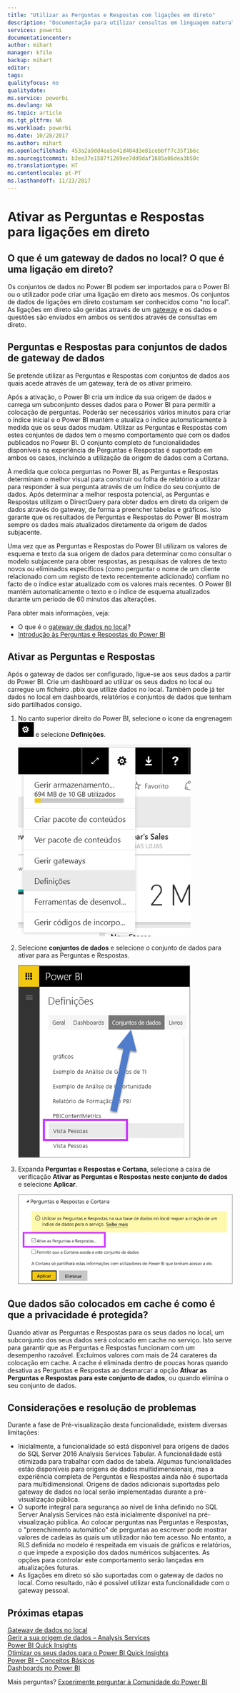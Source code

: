 ```yaml
---
title: "Utilizar as Perguntas e Respostas com ligações em direto"
description: "Documentação para utilizar consultas em linguagem natural de Perguntas e Respostas do Power BI com ligações em direto a dados do Analysis Services e ao gateway de dados no local."
services: powerbi
documentationcenter: 
author: mihart
manager: kfile
backup: mihart
editor: 
tags: 
qualityfocus: no
qualitydate: 
ms.service: powerbi
ms.devlang: NA
ms.topic: article
ms.tgt_pltfrm: NA
ms.workload: powerbi
ms.date: 10/28/2017
ms.author: mihart
ms.openlocfilehash: 453a2a9dd4ea5e41d404d3e81cebbff7c35f1b6c
ms.sourcegitcommit: b3ee37e1587f1269ee7dd9daf1685a06dea3b50c
ms.translationtype: HT
ms.contentlocale: pt-PT
ms.lasthandoff: 11/23/2017
---
```

# <a name="enable-qa-for-live-connections"></a>Ativar as Perguntas e Respostas para ligações em direto
## <a name="what-is-on-premises-data-gateway--what-is-a-live-connection"></a>O que é um gateway de dados no local?  O que é uma ligação em direto?
Os conjuntos de dados no Power BI podem ser importados para o Power BI ou o utilizador pode criar uma ligação em direto aos mesmos. Os conjuntos de dados de ligações em direto costumam ser conhecidos como "no local". As ligações em direto são geridas através de um [gateway](service-gateway-onprem.md) e os dados e questões são enviados em ambos os sentidos através de consultas em direto.

## <a name="qa-for-on-premises-data-gateway-datasets"></a>Perguntas e Respostas para conjuntos de dados de gateway de dados
Se pretende utilizar as Perguntas e Respostas com conjuntos de dados aos quais acede através de um gateway, terá de os ativar primeiro.

Após a ativação, o Power BI cria um índice da sua origem de dados e carrega um subconjunto desses dados para o Power BI para permitir a colocação de perguntas. Poderão ser necessários vários minutos para criar o índice inicial e o Power BI mantém e atualiza o índice automaticamente à medida que os seus dados mudam. Utilizar as Perguntas e Respostas com estes conjuntos de dados tem o mesmo comportamento que com os dados publicados no Power BI. O conjunto completo de funcionalidades disponíveis na experiência de Perguntas e Respostas é suportado em ambos os casos, incluindo a utilização da origem de dados com a Cortana.

À medida que coloca perguntas no Power BI, as Perguntas e Respostas determinam o melhor visual para construir ou folha de relatório a utilizar para responder à sua pergunta através de um índice do seu conjunto de dados. Após determinar a melhor resposta potencial, as Perguntas e Respostas utilizam o DirectQuery para obter dados em direto da origem de dados através do gateway, de forma a preencher tabelas e gráficos. Isto garante que os resultados de Perguntas e Respostas do Power BI mostram sempre os dados mais atualizados diretamente da origem de dados subjacente.

Uma vez que as Perguntas e Respostas do Power BI utilizam os valores de esquema e texto da sua origem de dados para determinar como consultar o modelo subjacente para obter respostas, as pesquisas de valores de texto novos ou eliminados específicos (como perguntar o nome de um cliente relacionado com um registo de texto recentemente adicionado) confiam no facto de o índice estar atualizado com os valores mais recentes. O Power BI mantém automaticamente o texto e o índice de esquema atualizados durante um período de 60 minutos das alterações.

Para obter mais informações, veja:

* O que é o [gateway de dados no local](service-gateway-onprem.md)?
* [Introdução às Perguntas e Respostas do Power BI](service-q-and-a.md)

## <a name="enable-qa"></a>Ativar as Perguntas e Respostas
Após o gateway de dados ser configurado, ligue-se aos seus dados a partir do Power BI.  Crie um dashboard ao utilizar os seus dados no local ou carregue um ficheiro .pbix que utilize dados no local.  Também pode já ter dados no local em dashboards, relatórios e conjuntos de dados que tenham sido partilhados consigo.

1. No canto superior direito do Power BI, selecione o ícone da engrenagem ![](media/service-q-and-a-direct-query/power-bi-cog.png) e selecione **Definições**.
   
   ![](media/service-q-and-a-direct-query/powerbi-settings.png)
2. Selecione **conjuntos de dados** e selecione o conjunto de dados para ativar para as Perguntas e Respostas.
   
   ![](media/service-q-and-a-direct-query/power-bi-q-and-a-settings.png)
3. Expanda **Perguntas e Respostas e Cortana**, selecione a caixa de verificação **Ativar as Perguntas e Respostas neste conjunto de dados** e selecione **Aplicar**.
   
    ![](media/service-q-and-a-direct-query/power-bi-q-and-a-directquery.png)

## <a name="what-data-is-cached-and-how-is-privacy-protected"></a>Que dados são colocados em cache é como é que a privacidade é protegida?
Quando ativar as Perguntas e Respostas para os seus dados no local, um subconjunto dos seus dados será colocado em cache no serviço. Isto serve para garantir que as Perguntas e Respostas funcionam com um desempenho razoável. Excluímos valores com mais de 24 carateres da colocação em cache. A cache é eliminada dentro de poucas horas quando desativa as Perguntas e Respostas ao desmarcar a opção **Ativar as Perguntas e Respostas para este conjunto de dados**, ou quando elimina o seu conjunto de dados.

## <a name="considerations-and-troubleshooting"></a>Considerações e resolução de problemas
Durante a fase de Pré-visualização desta funcionalidade, existem diversas limitações:

* Inicialmente, a funcionalidade só está disponível para origens de dados do SQL Server 2016 Analysis Services Tabular. A funcionalidade está otimizada para trabalhar com dados de tabela. Algumas funcionalidades estão disponíveis para origens de dados multidimensionais, mas a experiência completa de Perguntas e Respostas ainda não é suportada para multidimensional. Origens de dados adicionais suportadas pelo gateway de dados no local serão implementadas durante a pré-visualização pública.
* O suporte integral para segurança ao nível de linha definido no SQL Server Analysis Services não está inicialmente disponível na pré-visualização pública. Ao colocar perguntas nas Perguntas e Respostas, o "preenchimento automático" de perguntas ao escrever pode mostrar valores de cadeias às quais um utilizador não tem acesso. No entanto, a RLS definida no modelo é respeitada em visuais de gráficos e relatórios, o que impede a exposição dos dados numéricos subjacentes. As opções para controlar este comportamento serão lançadas em atualizações futuras.
* As ligações em direto só são suportadas com o gateway de dados no local. Como resultado, não é possível utilizar esta funcionalidade com o gateway pessoal.

## <a name="next-steps"></a>Próximas etapas
[Gateway de dados no local](service-gateway-onprem.md)  
[Gerir a sua origem de dados – Analysis Services](service-gateway-enterprise-manage-ssas.md)  
[Power BI Quick Insights](service-insights.md)  
[Otimizar os seus dados para o Power BI Quick Insights](service-insights-optimize.md)  
[Power BI - Conceitos Básicos](service-basic-concepts.md)  
[Dashboards no Power BI](service-dashboards.md)  

Mais perguntas? [Experimente perguntar à Comunidade do Power BI](http://community.powerbi.com/)

